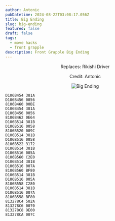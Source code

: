 ```yaml
---
author: Antonic
pubDatetime: 2024-08-22T03:08:17.056Z
title: Big Ending
slug: big-ending
featured: false
draft: false
tags:
  - move hacks
  - front grapple
description: Front Grapple Big Ending
---
```

<center>
Replaces: Rikishi Driver <p>
Credit: Antonic

![Big Ending](/assets/images/gifs/big-ending.gif)
</center>

```text
D106B454 381A
D106B456 0056
8106B460 00BE
D106B454 381A
D106B456 0056
8106B462 0E64
D106B514 381B
D106B516 0058
8106B520 009C
D106B514 381B
D106B516 0058
8106B522 3172
D106B514 381B
D106B516 005A
8106B560 C2E0
D106B514 381B
D106B516 007A
8106B560 BF80
D106B514 381B
D106B516 005A
8106B558 C280
D106B514 381B
D106B516 007A
8106B558 BF80
813278C4 502A
813278C6 0070
813278C8 9E00
813278CA 007C
```
